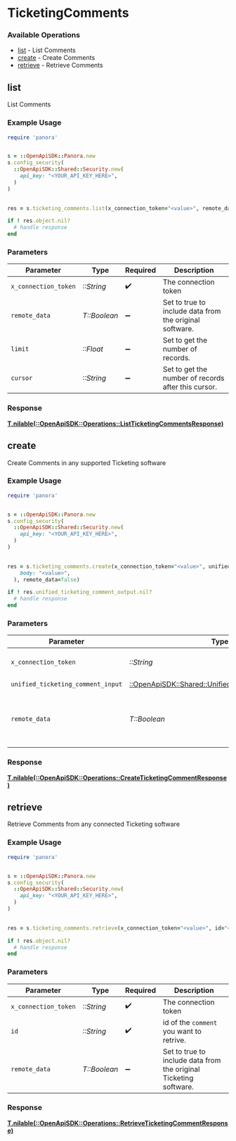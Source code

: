# TicketingComments


### Available Operations

* [list](#list) - List  Comments
* [create](#create) - Create Comments
* [retrieve](#retrieve) - Retrieve Comments

## list

List  Comments

### Example Usage

```ruby
require 'panora'


s = ::OpenApiSDK::Panora.new
s.config_security(
  ::OpenApiSDK::Shared::Security.new(
    api_key: "<YOUR_API_KEY_HERE>",
  )
)

    
res = s.ticketing_comments.list(x_connection_token="<value>", remote_data=false, limit=7685.78, cursor="<value>")

if ! res.object.nil?
  # handle response
end

```

### Parameters

| Parameter                                               | Type                                                    | Required                                                | Description                                             |
| ------------------------------------------------------- | ------------------------------------------------------- | ------------------------------------------------------- | ------------------------------------------------------- |
| `x_connection_token`                                    | *::String*                                              | :heavy_check_mark:                                      | The connection token                                    |
| `remote_data`                                           | *T::Boolean*                                            | :heavy_minus_sign:                                      | Set to true to include data from the original software. |
| `limit`                                                 | *::Float*                                               | :heavy_minus_sign:                                      | Set to get the number of records.                       |
| `cursor`                                                | *::String*                                              | :heavy_minus_sign:                                      | Set to get the number of records after this cursor.     |


### Response

**[T.nilable(::OpenApiSDK::Operations::ListTicketingCommentsResponse)](../../models/operations/listticketingcommentsresponse.md)**


## create

Create Comments in any supported Ticketing software

### Example Usage

```ruby
require 'panora'


s = ::OpenApiSDK::Panora.new
s.config_security(
  ::OpenApiSDK::Shared::Security.new(
    api_key: "<YOUR_API_KEY_HERE>",
  )
)

    
res = s.ticketing_comments.create(x_connection_token="<value>", unified_ticketing_comment_input=::OpenApiSDK::Shared::UnifiedTicketingCommentInput.new(
    body: "<value>",
  ), remote_data=false)

if ! res.unified_ticketing_comment_output.nil?
  # handle response
end

```

### Parameters

| Parameter                                                                                                 | Type                                                                                                      | Required                                                                                                  | Description                                                                                               |
| --------------------------------------------------------------------------------------------------------- | --------------------------------------------------------------------------------------------------------- | --------------------------------------------------------------------------------------------------------- | --------------------------------------------------------------------------------------------------------- |
| `x_connection_token`                                                                                      | *::String*                                                                                                | :heavy_check_mark:                                                                                        | The connection token                                                                                      |
| `unified_ticketing_comment_input`                                                                         | [::OpenApiSDK::Shared::UnifiedTicketingCommentInput](../../models/shared/unifiedticketingcommentinput.md) | :heavy_check_mark:                                                                                        | N/A                                                                                                       |
| `remote_data`                                                                                             | *T::Boolean*                                                                                              | :heavy_minus_sign:                                                                                        | Set to true to include data from the original Ticketing software.                                         |


### Response

**[T.nilable(::OpenApiSDK::Operations::CreateTicketingCommentResponse)](../../models/operations/createticketingcommentresponse.md)**


## retrieve

Retrieve Comments from any connected Ticketing software

### Example Usage

```ruby
require 'panora'


s = ::OpenApiSDK::Panora.new
s.config_security(
  ::OpenApiSDK::Shared::Security.new(
    api_key: "<YOUR_API_KEY_HERE>",
  )
)

    
res = s.ticketing_comments.retrieve(x_connection_token="<value>", id="<value>", remote_data=false)

if ! res.object.nil?
  # handle response
end

```

### Parameters

| Parameter                                                         | Type                                                              | Required                                                          | Description                                                       |
| ----------------------------------------------------------------- | ----------------------------------------------------------------- | ----------------------------------------------------------------- | ----------------------------------------------------------------- |
| `x_connection_token`                                              | *::String*                                                        | :heavy_check_mark:                                                | The connection token                                              |
| `id`                                                              | *::String*                                                        | :heavy_check_mark:                                                | id of the `comment` you want to retrive.                          |
| `remote_data`                                                     | *T::Boolean*                                                      | :heavy_minus_sign:                                                | Set to true to include data from the original Ticketing software. |


### Response

**[T.nilable(::OpenApiSDK::Operations::RetrieveTicketingCommentResponse)](../../models/operations/retrieveticketingcommentresponse.md)**

